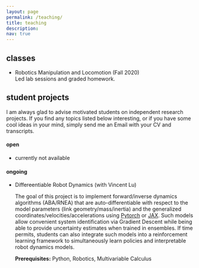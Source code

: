 ```yaml
---
layout: page
permalink: /teaching/
title: teaching
description: 
nav: true
---
```


## classes
 
- Robotics Manipulation and Locomotion (Fall 2020)  
    Led lab sessions and graded homework.

## student projects

I am always glad to advise motivated students on independent research projects. If you find any topics listed below interesting, or if you have some cool ideas in your mind, simply send me an Email with your CV and transcripts.

#### open

- currently not available

#### ongoing 

- Differeentiable Robot Dynamics (with Vincent Lu)

    The goal of this project is to implement forward/inverse dynamics algorithms (ABA/RNEA) that are auto-differentiable with respect to the model parameters (link geometry/mass/inertia) and the generalized coordinates/velocities/accelerations using [Pytorch](https://pytorch.org/) or [JAX](https://opensource.google/projects/jax). Such models allow convenient system identification via Gradient Descent while being able to provide uncertainty estimates when trained in ensembles. If time permits, students can also integrate such models into a reinforcement learning framework to simultaneously learn policies and interpretable robot dynamics models.

    **Prerequisites:** Python, Robotics, Multivariable Calculus


